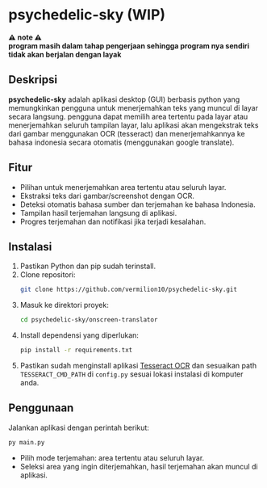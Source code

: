 # psychedelic-sky (WIP)
<b>⚠️ note ⚠️ <br>
program masih dalam tahap pengerjaan sehingga program nya sendiri tidak akan berjalan dengan layak</b>

## Deskripsi

**psychedelic-sky** adalah aplikasi desktop (GUI) berbasis python yang memungkinkan pengguna untuk menerjemahkan teks yang muncul di layar secara langsung. pengguna dapat memilih area tertentu pada layar atau menerjemahkan seluruh tampilan layar, lalu aplikasi akan mengekstrak teks dari gambar menggunakan OCR (tesseract) dan menerjemahkannya ke bahasa indonesia secara otomatis (menggunakan google translate).

## Fitur

- Pilihan untuk menerjemahkan area tertentu atau seluruh layar.
- Ekstraksi teks dari gambar/screenshot dengan OCR.
- Deteksi otomatis bahasa sumber dan terjemahan ke bahasa Indonesia.
- Tampilan hasil terjemahan langsung di aplikasi.
- Progres terjemahan dan notifikasi jika terjadi kesalahan.

## Instalasi

1. Pastikan Python dan pip sudah terinstall.
2. Clone repositori:
   ```bash
   git clone https://github.com/vermilion10/psychedelic-sky.git
   ```
3. Masuk ke direktori proyek:
   ```bash
   cd psychedelic-sky/onscreen-translator
   ```
4. Install dependensi yang diperlukan:
   ```bash
   pip install -r requirements.txt
   ```
5. Pastikan sudah menginstall aplikasi [Tesseract OCR](https://github.com/UB-Mannheim/tesseract/wiki) dan sesuaikan path `TESSERACT_CMD_PATH` di `config.py` sesuai lokasi instalasi di komputer anda.

## Penggunaan

Jalankan aplikasi dengan perintah berikut:
```bash
py main.py
```
- Pilih mode terjemahan: area tertentu atau seluruh layar.
- Seleksi area yang ingin diterjemahkan, hasil terjemahan akan muncul di aplikasi.

